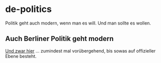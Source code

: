 # de-politics
Politik geht auch modern, wenn man es will. Und man sollte es wollen.

## Auch Berliner Politik geht modern
[Und zwar hier](https://github.com/spookyahell/berlin-politics) ... zumindest mal vorübergehend, bis sowas auf offizieller Ebene besteht.
